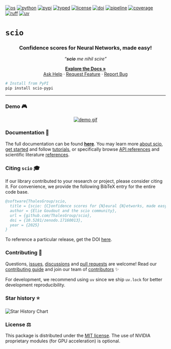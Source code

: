 [![os][os_img]][os_target]
[![python][python_img]][python_target]
[![pypi][pypi_img]][pypi_target]
[![typed][typed_img]][typed_target]
[![license][license_img]][license_target]
[![doi][doi_img]][doi_target]
[![pipeline][pipeline_img]][pipeline_target]
[![coverage][coverage_img]][coverage_target]
[![ruff][ruff_img]][ruff_target]
[![uv][uv_img]][uv_target]

[os_img]: https://img.shields.io/badge/cross--platform-%E2%9C%93-blue "Tested on Ubuntu & Windows"
[os_target]: https://sciortd.readthedocs.io/stable/user_guide/installation_compatibility.html#os-compatibility

[python_img]: https://img.shields.io/badge/python-3.12%20|%203.13-blue "Compatible Python versions"
[python_target]: https://devguide.python.org/versions

[pypi_img]: https://img.shields.io/pypi/v/scio-pypi "Latest PyPI release"
[pypi_target]: https://pypi.org/project/scio-pypi

[typed_img]: https://img.shields.io/pypi/types/scio-pypi "This package is typed"
[typed_target]: https://peps.python.org/pep-0561

[license_img]: https://img.shields.io/github/license/ThalesGroup/scio "Distributed under"
[license_target]: https://github.com/ThalesGroup/scio?tab=MIT-1-ov-file#MIT-1-ov-file

[doi_img]: https://zenodo.org/badge/DOI/10.5281/zenodo.17160013.svg "Zenodo archive"
[doi_target]: https://doi.org/10.5281/zenodo.17160013

[pipeline_img]: https://github.com/ThalesGroup/scio/actions/workflows/ci.yml/badge.svg?branch=release "Pipeline status"
[pipeline_target]: https://github.com/ThalesGroup/scio/actions

[coverage_img]: https://codecov.io/github/ThalesGroup/scio/graph/badge.svg?token=7L1KWAHGR6 "Test coverage"
[coverage_target]: https://codecov.io/github/ThalesGroup/scio

[ruff_img]: https://img.shields.io/endpoint?url=https://raw.githubusercontent.com/astral-sh/ruff/main/assets/badge/v2.json "Linted and formatted with Ruff"
[ruff_target]: https://github.com/astral-sh/ruff#readme

[uv_img]: https://img.shields.io/endpoint?url=https://raw.githubusercontent.com/astral-sh/uv/main/assets/badge/v0.json "Developed with uv"
[uv_target]: https://github.com/astral-sh/uv#readme

<!-- End of Badges -->


# `scio`

<div align="center">
  <h3>Confidence scores for Neural Networks, made easy!</h3>
  <p><i>“<strong>scio</strong> me nihil scire”</i></p>

  <p align="center">
    <a href="https://sciortd.readthedocs.io"><strong>Explore the Docs »</strong></a>
    <br />
    <a href="https://github.com/ThalesGroup/scio/issues/new?labels=question">Ask Help</a>
    &middot;
    <a href="https://github.com/ThalesGroup/scio/issues/new?template=feature_request.yml">Request Feature</a>
    &middot;
    <a href="https://github.com/ThalesGroup/scio/issues/new?template=bug_report.yml">Report Bug</a>
  </p>
</div>

```bash
# Install from PyPI
pip install scio-pypi
```

----

### Demo 🎮
<p align="center">
  <a href="https://sciortd.readthedocs.io/stable/auto_tutorials/visualizing_and_evaluating_ood_detection_algorithms.html"
     title="Click to follow along the tutorial!">
    <img src="https://github.com/ego-thales/scio-assets/blob/main/assets/demo.gif" alt="demo gif">
  </a>
</p>


### Documentation 📖
The full documentation can be found [**here**][docs]. You may learn more [about scio][about], [get started][get_started] and follow [tutorials], or specifically browse [API references][api] and scientific literature [references].

### Citing `scio` 🎓
<!-- START CITING -->
If our library contributed to your research or project, please consider citing it. For convenience, we provide the following BibTeX entry for the entire code base. 
```BibTeX
@software{ThalesGroup/scio,
  title = {scio: {C}onfidence scores for {N}eural {N}etworks, made easy!},
  author = {Élie Goudout and the scio community},
  url = {github.com/ThalesGroup/scio},
  doi = {10.5281/zenodo.17160013},
  year = {2025}
}
```
To reference a particular release, get the DOI <a href="https://zenodo.org/search?q=parent.id%3A17160013&f=allversions%3Atrue&l=list&p=1&s=10&sort=version" title="Browse all releases">here</a>.
<!-- END CITING -->

### Contributing 💫
Questions, [issues], [discussions] and [pull requests][pulls] are welcome! Read our [contributing guide](CONTRIBUTING.md) and join our team of [contributors] ✨

For development, we recommend using `uv` since we ship `uv.lock` for better development reproducibility.

### Star history ⭐
<picture>
  <source media="(prefers-color-scheme: dark)"
          srcset="https://api.star-history.com/svg?repos=ThalesGroup/scio&type=Date&theme=dark" />
  <img alt="Star History Chart"
       src="https://api.star-history.com/svg?repos=ThalesGroup/scio&type=Date"
       title="Help me grow! Feed me a ⭐" />
</picture>

### License ⚖️
This package is distributed under the [MIT license](LICENSE). The use of NVIDIA proprietary modules (for GPU acceleration) is optional.

<!-- References -->
[docs]: https://sciortd.readthedocs.io
[about]: https://sciortd.readthedocs.io/stable/user_guide/what_is_scio.html#what-is-scio
[get_started]: https://sciortd.readthedocs.io/stable/user_guide/installation_compatibility.html#installation-compatibility
[tutorials]: https://sciortd.readthedocs.io/stable/auto_tutorials/index.html
[api]: https://sciortd.readthedocs.io/stable/api_references.html
[references]: https://sciortd.readthedocs.io/stable/bib_references.html
[citing]:  https://sciortd.readthedocs.io/stable/citing_scio.html
[issues]: https://github.com/ThalesGroup/scio/issues
[discussions]: https://github.com/ThalesGroup/scio/discussions
[pulls]: https://github.com/ThalesGroup/scio/pulls
[contributors]: https://sciortd.readthedocs.io/stable/contributors.html
